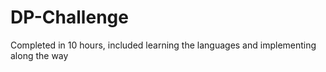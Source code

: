 # DP-Challenge

Completed in 10 hours, included learning the languages and implementing along the way
